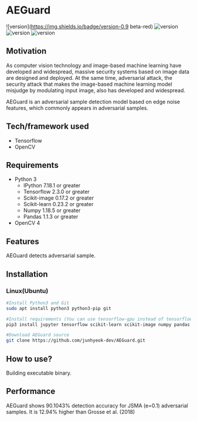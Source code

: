# AEGuard

![version](https://img.shields.io/badge/version-0.9 beta-red) ![version](https://img.shields.io/badge/status-dev-red) ![version](https://img.shields.io/badge/build-passing-green) ![version](https://img.shields.io/badge/license-MIT-blue)

## Motivation

As computer vision technology and image-based machine learning have developed and widespread, massive security systems based on image data are designed and deployed. At the same time, adversarial attack, the security attack that makes the image-based machine learning model misjudge by modulating input image, also has developed and widespread.

AEGuard is an adversarial sample detection model based on edge noise features, which commonly appears in adversarial samples.

## Tech/framework used

* Tensorflow
* OpenCV

## Requirements

* Python 3
  * IPython 7.18.1 or greater
  * Tensorflow 2.3.0 or greater
  * Scikit-image 0.17.2 or greater
  * Scikit-learn 0.23.2 or greater
  * Numpy 1.18.5 or greater
  * Pandas 1.1.3 or greater
* OpenCV 4

## Features

AEGuard detects adversarial sample.

## Installation

### Linux(Ubuntu)

```bash
#Install Python3 and Git
sudo apt install python3 python3-pip git

#Install requirements (You can use tensorflow-gpu instead of tensorflow if you have CUDA-supported GPU)
pip3 install jupyter tensorflow scikit-learn scikit-image numpy pandas

#Download AEGuard source
git clone https://github.com/junhyeok-dev/AEGuard.git
```

## How to use?

Building executable binary.

## Performance

AEGuard shows 90.1043% detection accuracy for JSMA (e=0.1) adversarial samples. It is 12.94% higher than Grosse et al. (2018)